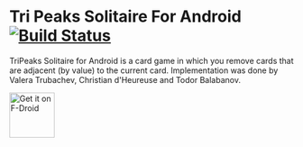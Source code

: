# Tri Peaks Solitaire For Android [![Build Status](https://travis-ci.org/VelbazhdSoftwareLLC/TriPeaksSolitaireForAndroid.svg?branch=master)](https://travis-ci.org/VelbazhdSoftwareLLC/TriPeaksSolitaireForAndroid)

TriPeaks Solitaire for Android is a card game in which you remove cards that are adjacent (by value) to the current card. Implementation was done by Valera Trubachev, Christian d'Heureuse and Todor Balabanov.

[<img src="https://f-droid.org/badge/get-it-on.png"
        alt="Get it on F-Droid"
        height="80">](https://f-droid.org/packages/eu.veldsoft.tri.peaks/)
